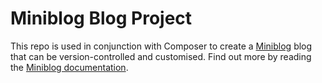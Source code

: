 # Miniblog Blog Project

This repo is used in conjunction with Composer to create a [Miniblog](https://github.com/miniblog/engine) blog that can be version-controlled and customised.  Find out more by reading the [Miniblog documentation](https://github.com/miniblog/engine/blob/main/README.md).
